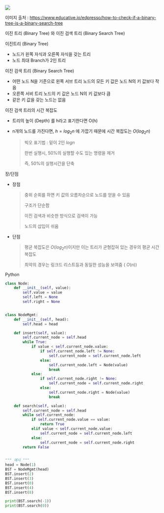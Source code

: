 <img src="https://user-images.githubusercontent.com/37543606/72056423-eb188480-330f-11ea-9525-f5ea89f5b4cd.jpeg"/>

이미지 출처 : https://www.educative.io/edpresso/how-to-check-if-a-binary-tree-is-a-binary-search-tree



이진 트리 (Binary Tree) 와 이진 검색 트리 (Binary Search Tree)



이진트리 (Binary Tree)

- 노드가 왼쪽 자식과 오른쪽 자식을 갖는 트리
- 노드 최대 Branch가 2인 트리



이진 검색 트리 (Binary Search Tree)

- 어떤 노드 N을 기준으로 왼쪽 서브 트리 노드의 모든 키 값은 노드 N의 키 값보다 작음
- 오른쪽 서비 트리 노드의 키 값은 노드 N의 키 값보다 큼
- 같은 키 값을 갖는 노드는 없음

이진 검색 트리의 시간 복잡도

- 트리의 높이 (Depth) 를 h라고 표기한다면 O(h)

- n개의 노드를 가진다면, $h = log_2{n}$ 에 가깝기 때문에 시간 복잡도는 $O(log_2{n})$

  > 빅오 표기법 : 밑이 2인 $log{n}$
  >
  > 한번 실행시, 50%의 실행할 수도 있는 명령을 제거
  >
  > 즉, 50%의 실행시간을 단축

장/단점

- 장점

  >중위 순회를 하면 키 값의 오름차순으로 노드를 얻을 수 있음
  >
  >구조가 단순함
  >
  >이진 검색과 비슷한 방식으로 검색이 가능
  >
  >노드의 삽입이 쉬움

- 단점

  > 평균 복잡도은 $O(log_2{n})$이지만 이는 트리가 균형잡혀 있는 경우의 평균 시간복잡도
  >
  > 최악의 경우는 링크드 리스트등과 동일한 성능을 보여줌 ( $O(n)$)



Python

```python
class Node:
    def __init__(self, value):
        self.value = value
        self.left = None
        self.right = None


class NodeMgmt:
    def __init__(self, head):
        self.head = head

    def insert(self, value):
        self.current_node = self.head
        while True:
            if value < self.current_node.value:
                if self.current_node.left != None:
                    self.current_node = self.current_node.left
                else:
                    self.current_node.left = Node(value)
                    break
            else:
                if self.current_node.right != None:
                    self.current_node = self.current_node.right
                else:
                    self.current_node.right = Node(value)
                    break

    def search(self, value):
        self.current_node = self.head
        while self.current_node:
            if self.current_node.value == value:
                return True
            elif value < self.current_node.value:
                self.current_node = self.current_node.left
            else:
                self.current_node = self.current_node.right
        return False


""" 예시 """
head = Node(1)
BST = NodeMgmt(head)
BST.insert(2)
BST.insert(3)
BST.insert(0)
BST.insert(4)
BST.insert(8)

print(BST.search(-1))
print(BST.search(0))
```

